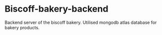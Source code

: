 # Biscoff-bakery-backend

Backend server of the biscoff bakery. Utilised mongodb atlas database for bakery products.
